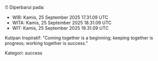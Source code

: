 ⏰ Diperbarui pada:
- WIB: Kamis, 25 September 2025 17.31.09 UTC
- WITA: Kamis, 25 September 2025 18.31.09 UTC
- WIT: Kamis, 25 September 2025 19.31.09 UTC

Kutipan Inspiratif:
"Coming together is a beginning; keeping together is progress; working together is success."


Kategori: success

